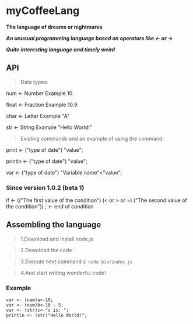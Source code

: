 # myCoffeeLang
**The language of dreams or nightmares**

***An unusual programming language based on operators like <strong><-</strong> or <strong>-></strong>***

***Quite interesting language and timely weird***

## API
  
>Data types:
  
  num   <- Number   Example 10
           
  float <- Fraction Example 10.9
  
  char  <- Letter   Example "A"
           
  str   <- String   Example "Hello World!"
  

>Existing commands and an example of using the command:
  
  print <- ("type of date") "value";
  
  println <- ("type of date") "value";
  
  var <- ("type of date") "Variable name"<"value";
   
  ### Since version 1.0.2 (beta 1)
  
  if <- (("The first value of the condition") (< or > or =) ("The second value of the condition")) ; <- end of condition
           
## Assembling the language
>1.Download and install node.js

>2.Download the code
  
>3.Execute next command
`$ node bin/index.js`

>4.And start writing wonderful code!

### Example

```
var <- (nam)a<-10;
var <- (num)b<-10 - 5;
var <- (str)c<-"c is: ";
println <- (str)"Hello World!";
```
